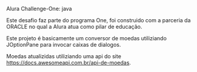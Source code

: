 Alura Challenge-One: java

Este desafio faz parte do programa One, foi construido com a parceria da ORACLE no qual a Alura atua como pilar de educação.

Este projeto é basicamente um conversor de moedas utiliziando JOptionPane para invocar caixas de dialogos.

Moedas atualizidas utiliziando uma api do site https://docs.awesomeapi.com.br/api-de-moedas.